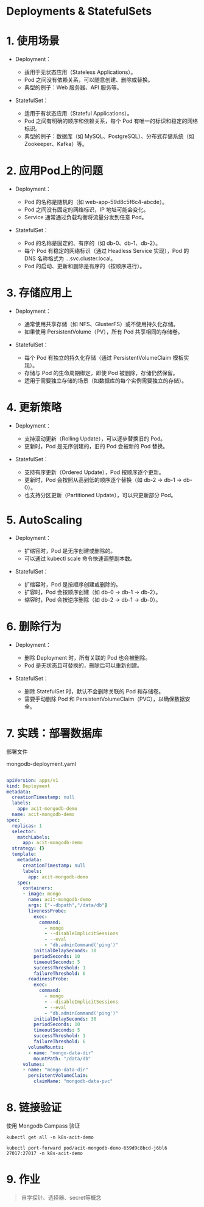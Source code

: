 # Deployments & StatefulSets 

# 1. 使用场景

- Deployment：
    - 适用于无状态应用（Stateless Applications）。
    - Pod 之间没有依赖关系，可以随意创建、删除或替换。
    - 典型的例子：Web 服务器、API 服务等。

- StatefulSet：
    - 适用于有状态应用（Stateful Applications）。
    - Pod 之间有明确的顺序和依赖关系，每个 Pod 有唯一的标识和稳定的网络标识。
    - 典型的例子：数据库（如 MySQL、PostgreSQL）、分布式存储系统（如 Zookeeper、Kafka）等。

# 2. 应用Pod上的问题

- Deployment：
    - Pod 的名称是随机的（如 web-app-59d8c5f6c4-abcde）。
    - Pod 之间没有固定的网络标识，IP 地址可能会变化。
    - Service 通常通过负载均衡将流量分发到任意 Pod。

- StatefulSet：
    - Pod 的名称是固定的、有序的（如 db-0、db-1、db-2）。
    - 每个 Pod 有稳定的网络标识（通过 Headless Service 实现），Pod 的 DNS 名称格式为 <pod-name>.<service-name>.<namespace>.svc.cluster.local。
    - Pod 的启动、更新和删除是有序的（按顺序进行）。

# 3. 存储应用上

- Deployment：
    - 通常使用共享存储（如 NFS、GlusterFS）或不使用持久化存储。
    - 如果使用 PersistentVolume（PV），所有 Pod 共享相同的存储卷。

- StatefulSet：
    - 每个 Pod 有独立的持久化存储（通过 PersistentVolumeClaim 模板实现）。
    - 存储与 Pod 的生命周期绑定，即使 Pod 被删除，存储仍然保留。
    - 适用于需要独立存储的场景（如数据库的每个实例需要独立的存储）。

# 4. 更新策略

- Deployment：
    - 支持滚动更新（Rolling Update），可以逐步替换旧的 Pod。
    - 更新时，Pod 是无序创建的，旧的 Pod 会被新的 Pod 替换。

- StatefulSet：
    - 支持有序更新（Ordered Update），Pod 按顺序逐个更新。
    - 更新时，Pod 会按照从高到低的顺序逐个替换（如 db-2 -> db-1 -> db-0）。
    - 也支持分区更新（Partitioned Update），可以只更新部分 Pod。

# 5. AutoScaling

- Deployment：
    - 扩缩容时，Pod 是无序创建或删除的。
    - 可以通过 kubectl scale 命令快速调整副本数。

- StatefulSet：
    - 扩缩容时，Pod 是按顺序创建或删除的。
    - 扩容时，Pod 会按顺序创建（如 db-0 -> db-1 -> db-2）。
    - 缩容时，Pod 会按逆序删除（如 db-2 -> db-1 -> db-0）。

# 6. 删除行为

- Deployment：
    - 删除 Deployment 时，所有关联的 Pod 也会被删除。
    - Pod 是无状态且可替换的，删除后可以重新创建。

- StatefulSet：
    - 删除 StatefulSet 时，默认不会删除关联的 Pod 和存储卷。
    - 需要手动删除 Pod 和 PersistentVolumeClaim（PVC），以确保数据安全。

# 7. 实践：部署数据库

部署文件

mongodb-deployment.yaml
```Yaml 

apiVersion: apps/v1
kind: Deployment
metadata:
  creationTimestamp: null
  labels:
    app: acit-mongodb-demo
  name: acit-mongodb-demo
spec:
  replicas: 1
  selector:
    matchLabels:
      app: acit-mongodb-demo
  strategy: {}
  template:
    metadata:
      creationTimestamp: null
      labels:
        app: acit-mongodb-demo
    spec:
      containers:
      - image: mongo
        name: acit-mongodb-demo
        args: ["--dbpath","/data/db"]
        livenessProbe:
          exec:
            command:
              - mongo
              - --disableImplicitSessions
              - --eval
              - "db.adminCommand('ping')"
          initialDelaySeconds: 30
          periodSeconds: 10
          timeoutSeconds: 5
          successThreshold: 1
          failureThreshold: 6
        readinessProbe:
          exec:
            command:
              - mongo
              - --disableImplicitSessions
              - --eval
              - "db.adminCommand('ping')"
          initialDelaySeconds: 30
          periodSeconds: 10
          timeoutSeconds: 5
          successThreshold: 1
          failureThreshold: 6
        volumeMounts:
        - name: "mongo-data-dir"
          mountPath: "/data/db"
      volumes:
      - name: "mongo-data-dir"
        persistentVolumeClaim:
          claimName: "mongodb-data-pvc"
```

# 8. 链接验证

使用 Mongodb Campass 验证

```Shell
kubectl get all -n k8s-acit-demo

kubectl port-forward pod/acit-mongodb-demo-659d9c8bcd-j6bl6 27017:27017 -n k8s-acit-demo
```

# 9. 作业

> 自学探针、选择器、secret等概念